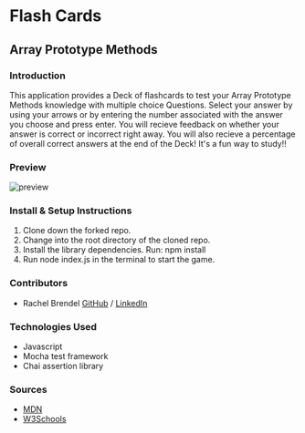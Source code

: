 # Flash Cards
## Array Prototype Methods

 
### Introduction
This application provides a Deck of flashcards to test your Array Prototype Methods knowledge with multiple choice Questions. Select your answer by using your arrows or by entering the number associated with the answer you choose and press enter. You will recieve feedback on whether your answer is correct or incorrect right away. You will also recieve a percentage of overall correct answers at the end of the Deck! It's a fun way to study!!  

### Preview
![preview](https://media.giphy.com/media/v1.Y2lkPTc5MGI3NjExODUwMmVhODYyODg2NDRlOTJkN2VlYzI5ODIzNWIzNjVjYTk5NjBhYyZjdD1n/XaCEA9XjkeVYx9i1KY/giphy.gif)

### Install & Setup Instructions
 1. Clone down the forked repo. 
 2. Change into the root directory of the cloned repo.
 3. Install the library dependencies. Run: npm install
 4. Run node index.js in the terminal to start the game. 

 ### Contributors
  - Rachel Brendel [GitHub](https://github.com/brendel-r) / [LinkedIn](https://www.linkedin.com/in/rachel-brendel-bb9673197/)
 
### Technologies Used
 - Javascript
 - Mocha test framework
 - Chai assertion library

 ### Sources
  - [MDN](http://developer.mozilla.org/en-US/)
  - [W3Schools](https://www.w3schools.com/)